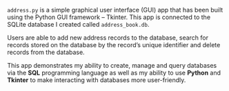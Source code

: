 `address.py` is a simple graphical user interface (GUI) app that has been built using the Python GUI framework – Tkinter. This app is connected to the SQLite database I created called `address_book.db`.  

Users are able to add new address records to the database, search for records stored on the database by the record’s unique identifier and delete records from the database.  

This app demonstrates my ability to create, manage and query databases via the **SQL** programming language as well as my ability to use **Python** and **Tkinter** to make interacting with databases more user-friendly.
